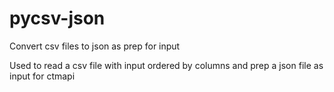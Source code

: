 # pycsv-json
Convert csv files to json as prep for input 

Used to read a csv file with input ordered by columns and prep a json file as input for ctmapi
